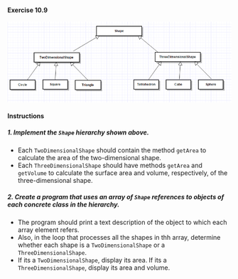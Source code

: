 #### Exercise 10.9
![shapehierarchy](https://raw.githubusercontent.com/bekkam/java1exercise10.9/master/docs/static/shapehierarchy.png "Inheritance hierarchy for `Shapes`")
#### Instructions

##### 1. Implement the `Shape` hierarchy shown above.
- Each `TwoDimensionalShape` should contain the method `getArea` to calculate the area of the two-dimensional shape.
- Each `ThreeDimensionalShape` should have methods `getArea` and `getVolume` to calculate the surface area and volume, respectively, of the three-dimensional shape.

##### 2. Create a program that uses an array of `Shape` references to objects of each concrete class in the hierarchy.
- The program should print a text description of the object to which each array element refers.
- Also, in the loop that processes all the shapes in thh array, determine whether each shape is a `TwoDimensionalShape` or a `ThreeDimensionalShape`.
- If its a `TwoDimensionalShape`, display its area. If its a `ThreeDimensionalShape`, display its area and volume.
